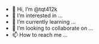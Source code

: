 - 👋 Hi, I’m @tqt412k
- 👀 I’m interested in ...
- 🌱 I’m currently learning ...
- 💞️ I’m looking to collaborate on ...
- 📫 How to reach me ...

<!---
tqt412k/tqt412k is a ✨ special ✨ repository because its `README.md` (this file) appears on your GitHub profile.
You can click the Preview link to take a look at your changes.
--->
